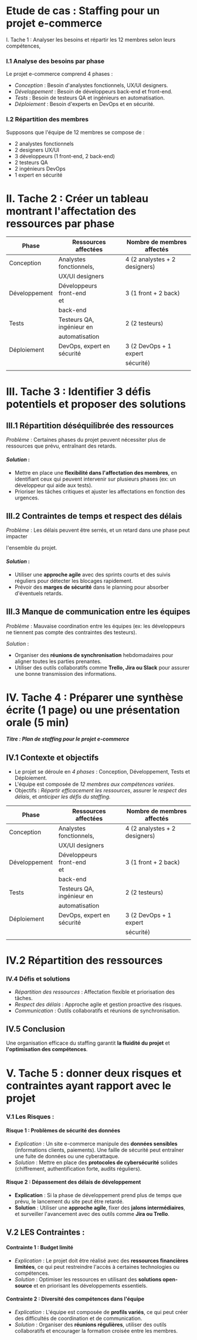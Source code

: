 # Etude de cas : Staffing pour un projet e-commerce

I. Tache 1 : Analyser les besoins et répartir les 12 membres selon leurs compétences,

### I.1 Analyse des besoins par phase

Le projet e-commerce comprend 4 phases :

- *Conception* : Besoin d'analystes fonctionnels, UX/UI designers.
- *Développement* : Besoin de développeurs back-end et front-end.
- *Tests* : Besoin de testeurs QA et ingénieurs en automatisation.
- *Déploiement* : Besoin d'experts en DevOps et en sécurité.

### I.2 Répartition des membres

Supposons que l'équipe de 12 membres se compose de :

- 2 analystes fonctionnels
- 2 designers UX/UI
- 3 développeurs (1 front-end, 2 back-end)
- 2 testeurs QA
- 2 ingénieurs DevOps
- 1 expert en sécurité

# II. Tache 2 : Créer un tableau montrant l'affectation des ressources par phase

| Phase         | Ressources affectées            | Nombre de membres affectés    |
|---------------|---------------------------------|-------------------------------|
| Conception    | Analystes<br>fonctionnels,      | 4 (2 analystes + 2 designers) |
|               | UX/UI designers                 |                               |
| Développement | Développeurs<br>front-end<br>et | 3 (1 front + 2 back)          |
|               | back-end                        |                               |
| Tests         | Testeurs QA, ingénieur en       | 2 (2 testeurs)                |
|               | automatisation                  |                               |
| Déploiement   | DevOps, expert en sécurité      | 3 (2 DevOps + 1 expert        |
|               |                                 | sécurité)                     |
|               |                                 |                               |

# III. Tache 3 : Identifier 3 défis potentiels et proposer des solutions

## III.1 Répartition déséquilibrée des ressources

*Problème* : Certaines phases du projet peuvent nécessiter plus de ressources que prévu, entraînant des retards.

#### *Solution* :

- Mettre en place une **flexibilité dans l'affectation des membres**, en identifiant ceux qui peuvent intervenir sur plusieurs phases (ex: un développeur qui aide aux tests).
- Prioriser les tâches critiques et ajuster les affectations en fonction des urgences.

## III.2 Contraintes de temps et respect des délais

*Problème* : Les délais peuvent être serrés, et un retard dans une phase peut impacter

l'ensemble du projet.

#### *Solution* :

- Utiliser une **approche agile** avec des sprints courts et des suivis réguliers pour détecter les blocages rapidement.
- Prévoir des **marges de sécurité** dans le planning pour absorber d'éventuels retards.

## III.3 Manque de communication entre les équipes

*Problème* : Mauvaise coordination entre les équipes (ex: les développeurs ne tiennent pas compte des contraintes des testeurs).

*Solution* :

- Organiser des **réunions de synchronisation** hebdomadaires pour aligner toutes les parties prenantes.
- Utiliser des outils collaboratifs comme **Trello, Jira ou Slack** pour assurer une bonne transmission des informations.

# IV. Tache 4 : Préparer une synthèse écrite (1 page) ou une présentation orale (5 min)

#### *Titre : Plan de staffing pour le projet e-commerce*

## IV.1 Contexte et objectifs

- Le projet se déroule en *4 phases* : Conception, Développement, Tests et Déploiement.
- L'équipe est composée de *12 membres aux compétences variées*.
- Objectifs : *Répartir efficacement les ressources*, assurer le *respect des délais*, et *anticiper les défis du staffing.*

| Phase         | Ressources affectées            | Nombre de membres affectés    |
|---------------|---------------------------------|-------------------------------|
| Conception    | Analystes<br>fonctionnels,      | 4 (2 analystes + 2 designers) |
|               | UX/UI designers                 |                               |
| Développement | Développeurs<br>front-end<br>et | 3 (1 front + 2 back)          |
|               | back-end                        |                               |
| Tests         | Testeurs QA, ingénieur en       | 2 (2 testeurs)                |
|               | automatisation                  |                               |
| Déploiement   | DevOps, expert en sécurité      | 3 (2 DevOps + 1 expert        |
|               |                                 | sécurité)                     |
|               |                                 |                               |

# IV.2 Répartition des ressources

### IV.4 Défis et solutions

- *Répartition des ressources* : Affectation flexible et priorisation des tâches.
- *Respect des délais* : Approche agile et gestion proactive des risques.
- *Communication* : Outils collaboratifs et réunions de synchronisation.

## IV.5 Conclusion

Une organisation efficace du staffing garantit **la fluidité du projet** et **l'optimisation des compétences**.

# V. Tache 5 : donner deux risques et contraintes ayant rapport avec le projet

### V.1 Les Risques :

#### **Risque 1 : Problèmes de sécurité des données**

- *Explication* : Un site e-commerce manipule des **données sensibles** (informations clients, paiements). Une faille de sécurité peut entraîner une fuite de données ou une cyberattaque.
- *Solution* : Mettre en place des **protocoles de cybersécurité** solides (chiffrement, authentification forte, audits réguliers).

#### **Risque 2 : Dépassement des délais de développement**

- **Explication** : Si la phase de développement prend plus de temps que prévu, le lancement du site peut être retardé.
- **Solution** : Utiliser une **approche agile**, fixer des **jalons intermédiaires**, et surveiller l'avancement avec des outils comme **Jira ou Trello**.

## V.2 LES Contraintes :

#### **Contrainte 1 : Budget limité**

- *Explication* : Le projet doit être réalisé avec des **ressources financières limitées**, ce qui peut restreindre l'accès à certaines technologies ou compétences.
- *Solution* : Optimiser les ressources en utilisant des **solutions open-source** et en priorisant les développements essentiels.

#### **Contrainte 2 : Diversité des compétences dans l'équipe**

- *Explication* : L'équipe est composée de **profils variés**, ce qui peut créer des difficultés de coordination et de communication.
- *Solution* : Organiser des **réunions régulières**, utiliser des outils collaboratifs et encourager la formation croisée entre les membres.